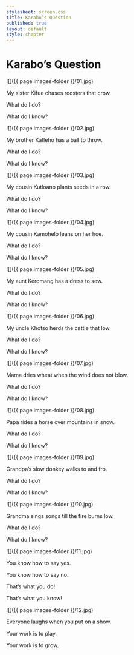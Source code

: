 ```yaml
---
stylesheet: screen.css
title: Karabo’s Question
published: true
layout: default
style: chapter
---
```


# Karabo’s Question

![]({{ page.images-folder }}/01.jpg)

My sister Kifue chases roosters that crow.

What do I do?

What do I know?

![]({{ page.images-folder }}/02.jpg)

My brother Katleho has a ball to throw.

What do I do?

What do I know?

![]({{ page.images-folder }}/03.jpg)

My cousin Kutloano plants seeds in a row.

What do I do?

What do I know?

![]({{ page.images-folder }}/04.jpg)

My cousin Kamohelo leans on her hoe.

What do I do?

What do I know?

![]({{ page.images-folder }}/05.jpg)

My aunt Keromang has a dress to sew.

What do I do?

What do I know?

![]({{ page.images-folder }}/06.jpg)

My uncle Khotso herds the cattle that low.

What do I do?

What do I know?

![]({{ page.images-folder }}/07.jpg)

Mama dries wheat when the wind does not blow.

What do I do?

What do I know?

![]({{ page.images-folder }}/08.jpg)

Papa rides a horse over mountains in snow.

What do I do?

What do I know?

![]({{ page.images-folder }}/09.jpg)

Grandpa’s slow donkey walks to and fro.

What do I do?

What do I know?

![]({{ page.images-folder }}/10.jpg)

Grandma sings songs till the fire burns low.

What do I do?

What do I know?

![]({{ page.images-folder }}/11.jpg)

You know how to say yes.

You know how to say no.

That’s what you do!

That’s what you know!

![]({{ page.images-folder }}/12.jpg)

Everyone laughs when you put on a show.

Your work is to play.

Your work is to grow.
